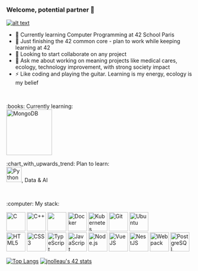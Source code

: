 ### Welcome, potential partner 👋
<a href="https://www.linkedin.com/in/julien-nolleau-2710a493/"> ![alt text](https://img.shields.io/badge/-LinkedIn-0e76a8??style=flat&logo=linkedIn)</a>

- 🌱 Currently learning Computer Programming at 42 School Paris
- 🔭 Just finishing the 42 common core - plan to work while keeping learning at 42
- :handshake: Looking to start collaborate on any project
- 💬 Ask me about working on meaning projects like medical cares, ecology, technology improvement, with strong society impact
- ⚡ Like coding and playing the guitar. Learning is my energy, ecology is my belief
<br />
<p>:books: Currently learning:<br />
<!--   <a href='https://sass-lang.com/documentation'><img src="https://cdn.jsdelivr.net/gh/devicons/devicon/icons/sass/sass-original.svg" title='Sass' width=30/></a> -->
  <a href='https://www.mongodb.com/'><img src="https://www.vectorlogo.zone/logos/mongodb/mongodb-ar21.svg" title='MongoDB' width=120/></a>
</p>
<p>:chart_with_upwards_trend: Plan to learn:<br />
  <a href='https://www.python.org/doc/'><img src="https://cdn.jsdelivr.net/gh/devicons/devicon/icons/python/python-original.svg" title='Python' width=40/></a>, Data & AI
</p>
<br />
<p>:computer: My stack:</p>
<p>
  <a href='https://www.cprogramming.com/tutorial/c-tutorial.html?inl=nv'><img src="https://cdn.jsdelivr.net/gh/devicons/devicon/icons/c/c-original.svg" title='C' width=50/></a>
  <a href='http://www.cplusplus.com/'><img src="https://cdn.jsdelivr.net/gh/devicons/devicon/icons/cplusplus/cplusplus-original.svg" title='C++' width=50/></a>
  <a href='http://nginx.org/en/docs/'><img src="https://cdn.jsdelivr.net/gh/devicons/devicon/icons/nginx/nginx-original.svg" width=50/></a>
  <a href='https://www.docker.com/'><img src="https://cdn.jsdelivr.net/gh/devicons/devicon/icons/docker/docker-plain-wordmark.svg" title='Docker' width=50/></a>
  <a href='https://kubernetes.io/'><img src="https://cdn.jsdelivr.net/gh/devicons/devicon/icons/kubernetes/kubernetes-plain.svg" title='Kubernetes' width=50/></a>
  <a href='https://git-scm.com/'><img src="https://cdn.jsdelivr.net/gh/devicons/devicon/icons/git/git-original.svg" title='Git' width=50/></a>
  <a href='https://ubuntu.com/desktop/developers'><img src="https://cdn.jsdelivr.net/gh/devicons/devicon/icons/ubuntu/ubuntu-plain-wordmark.svg" title='Ubuntu' width=50/></a>
  <br />
  <a href='https://developer.mozilla.org/en-US/docs/Web/HTML/Reference'><img src="https://www.vectorlogo.zone/logos/w3_html5/w3_html5-icon.svg" title='HTML5' width=50/></a>
  <a href='https://cssreference.io/'><img src="https://www.vectorlogo.zone/logos/w3_css/w3_css-icon.svg" title='CSS3' width=50/></a>
  <a href='https://www.typescriptlang.org/docs/'><img src="https://cdn.jsdelivr.net/gh/devicons/devicon/icons/typescript/typescript-original.svg" title='TypeScript' width=50/></a>
  <a href='https://javascript.info/'><img src="https://cdn.jsdelivr.net/gh/devicons/devicon/icons/javascript/javascript-original.svg" title='JavaScript' width=50/></a>
  <a href='https://javascript.info/'><img src="https://cdn.jsdelivr.net/gh/devicons/devicon/icons/nodejs/nodejs-original.svg" title='Node.js' width=50/></a>
  <a href='https://v3.vuejs.org/'><img src="https://cdn.jsdelivr.net/gh/devicons/devicon/icons/vuejs/vuejs-original.svg" title='VueJS' width=50/></a>
  <a href='https://docs.nestjs.com/'><img src="https://cdn.jsdelivr.net/gh/devicons/devicon/icons/nestjs/nestjs-plain.svg" title='NestJS' width=50/></a>
  <a href='https://webpack.js.org/'><img src="https://cdn.jsdelivr.net/gh/devicons/devicon/icons/webpack/webpack-original.svg" title='Webpack' width=50/></a>
  <a href='https://www.postgresql.org/'><img src="https://cdn.jsdelivr.net/gh/devicons/devicon/icons/postgresql/postgresql-original.svg" title='PostgreSQL' width=50/></a>
</p>

<!-- [![jnolleau's GitHub stats](https://github-readme-stats.vercel.app/api?username=jnolleau)](https://github.com/jnolleau/github-readme-stats)
<br /> -->
[![Top Langs](https://github-readme-stats.vercel.app/api/top-langs/?username=jnolleau)](https://github.com/jnolleau/github-readme-stats)
[![jnolleau's 42 stats](https://badge42.herokuapp.com/api/stats/julnolle)](https://42.fr/en/homepage/)
